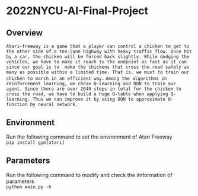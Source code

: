# 2022NYCU-AI-Final-Project
## Overview
  `Atari-freeway is a game that a player can control a chicken to get to the other side of a ten-lane highway with heavy traffic flow. Once hit by a car, the chicken will be forced back slightly. While dodging the vehicles, we have to make it reach to the endpoint as fast as it can since our goal is to  make the chickens that cross the road safely as many as possible within a limited time. That is, we must to train our chicken to march in an efficient way.`
  `Among the algorithms in reinforcement learning, we chose Q-learning and DQN to train our agent. Since there are over 2049 steps in total for the chicken to cross the road, we have to build a huge Q-table when applying Q-learning. Thus we can improve it by using DQN to approximate Q-function by neural network.`
## Environment
Run the following command to set the environment of Atari Freeway  
`pip install gym[atari]`  


## Parameters
Run the following command to modify and check the imformation of parameters  
`python main.py -h`

